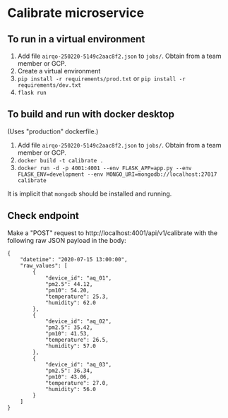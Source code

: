# Calibrate microservice

## To run in a virtual environment

1. Add file `airqo-250220-5149c2aac8f2.json` to `jobs/`. Obtain from a team member or GCP.
1. Create a virtual environment
2. `pip install -r requirements/prod.txt` or `pip install -r requirements/dev.txt`
3. `flask run`

## To build and run with docker desktop

(Uses "production" dockerfile.)

1. Add file `airqo-250220-5149c2aac8f2.json` to `jobs/`. Obtain from a team member or GCP.
1. `docker build -t calibrate .`
2. `docker run -d -p 4001:4001 --env FLASK_APP=app.py --env FLASK_ENV=development --env MONGO_URI=mongodb://localhost:27017 calibrate`

It is implicit that `mongodb` should be installed and running.

## Check endpoint

Make a "POST" request to http://localhost:4001/api/v1/calibrate with the following raw JSON payload in the body:

```{json}
{
    "datetime": "2020-07-15 13:00:00",
    "raw_values": [
        {
            "device_id": "aq_01",
            "pm2.5": 44.12,
            "pm10": 54.20,
            "temperature": 25.3,
            "humidity": 62.0
        },
        {
            "device_id": "aq_02",
            "pm2.5": 35.42,
            "pm10": 41.53,
            "temperature": 26.5,
            "humidity": 57.0
        },
        {
            "device_id": "aq_03",
            "pm2.5": 36.34,
            "pm10": 43.06,
            "temperature": 27.0,
            "humidity": 56.0
        }
    ]
}
```